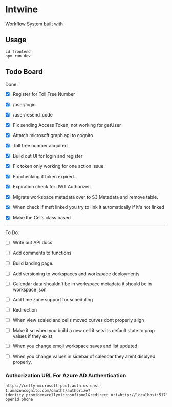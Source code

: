 # Intwine

Workflow System built with

## Usage

```
cd frontend
npm run dev
```


## Todo Board

Done:

- [x] Register for Toll Free Number
- [x] /user/login
- [x] /user/resend_code
- [x] Fix sending Access Token, not working for getUser
- [x] Attatch microsoft graph api to cognito
- [x] Toll free number acquired
- [x] Build out UI for login and register
- [x] Fix token only working for one action issue.
- [x] Fix checking if token expired.
- [x] Expiration check for JWT Authorizer.
- [x] Migrate workspace metadata over to S3 Metadata and remove table.
- [x] When check if msft linked you try to link it automatically if it's not linked
- [x] Make the Cells class based


---

To Do:

- [ ] Write out API docs
- [ ] Add comments to functions
- [ ] Build landing page.
- [ ] Add versioning to workspaces and workspace deployments
- [ ] Calendar data shouldn't be in workspace metadata it should be in workspace json
- [ ] Add time zone support for scheduling
- [ ] Redirection
- [ ] When view scaled and cells moved curves dont properly align
- [ ] Make it so when you build a new cell it sets its default state to prop values if they exist
- [ ] When you change emoji workspace saves and list updated
- [ ] When you change values in sidebar of calendar they arent displyed properly.




















### Authorization URL For Azure AD Authentication

```
https://celly-microsoft-pool.auth.us-east-1.amazoncognito.com/oauth2/authorize?identity_provider=cellymicrosoftpool&redirect_uri=http://localhost:5173&response_type=TOKEN&client_id=5dfi8s06l6ephu5e5c6vri4aqe&scope=email openid phone
```
